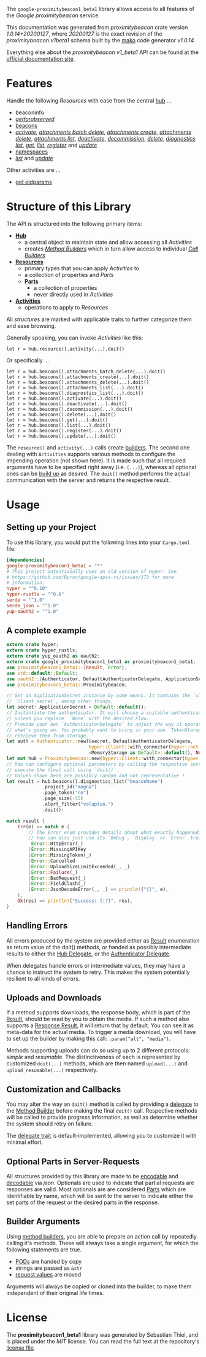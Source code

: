 <!---
DO NOT EDIT !
This file was generated automatically from 'src/mako/api/README.md.mako'
DO NOT EDIT !
-->
The `google-proximitybeacon1_beta1` library allows access to all features of the *Google proximitybeacon* service.

This documentation was generated from *proximitybeacon* crate version *1.0.14+20200127*, where *20200127* is the exact revision of the *proximitybeacon:v1beta1* schema built by the [mako](http://www.makotemplates.org/) code generator *v1.0.14*.

Everything else about the *proximitybeacon* *v1_beta1* API can be found at the
[official documentation site](https://developers.google.com/beacons/proximity/).
# Features

Handle the following *Resources* with ease from the central [hub](https://docs.rs/google-proximitybeacon1_beta1/1.0.14+20200127/google_proximitybeacon1_beta1/Proximitybeacon) ... 

* beaconinfo
 * [*getforobserved*](https://docs.rs/google-proximitybeacon1_beta1/1.0.14+20200127/google_proximitybeacon1_beta1/api::BeaconinfoGetforobservedCall)
* [beacons](https://docs.rs/google-proximitybeacon1_beta1/1.0.14+20200127/google_proximitybeacon1_beta1/api::Beacon)
 * [*activate*](https://docs.rs/google-proximitybeacon1_beta1/1.0.14+20200127/google_proximitybeacon1_beta1/api::BeaconActivateCall), [*attachments batch delete*](https://docs.rs/google-proximitybeacon1_beta1/1.0.14+20200127/google_proximitybeacon1_beta1/api::BeaconAttachmentBatchDeleteCall), [*attachments create*](https://docs.rs/google-proximitybeacon1_beta1/1.0.14+20200127/google_proximitybeacon1_beta1/api::BeaconAttachmentCreateCall), [*attachments delete*](https://docs.rs/google-proximitybeacon1_beta1/1.0.14+20200127/google_proximitybeacon1_beta1/api::BeaconAttachmentDeleteCall), [*attachments list*](https://docs.rs/google-proximitybeacon1_beta1/1.0.14+20200127/google_proximitybeacon1_beta1/api::BeaconAttachmentListCall), [*deactivate*](https://docs.rs/google-proximitybeacon1_beta1/1.0.14+20200127/google_proximitybeacon1_beta1/api::BeaconDeactivateCall), [*decommission*](https://docs.rs/google-proximitybeacon1_beta1/1.0.14+20200127/google_proximitybeacon1_beta1/api::BeaconDecommissionCall), [*delete*](https://docs.rs/google-proximitybeacon1_beta1/1.0.14+20200127/google_proximitybeacon1_beta1/api::BeaconDeleteCall), [*diagnostics list*](https://docs.rs/google-proximitybeacon1_beta1/1.0.14+20200127/google_proximitybeacon1_beta1/api::BeaconDiagnosticListCall), [*get*](https://docs.rs/google-proximitybeacon1_beta1/1.0.14+20200127/google_proximitybeacon1_beta1/api::BeaconGetCall), [*list*](https://docs.rs/google-proximitybeacon1_beta1/1.0.14+20200127/google_proximitybeacon1_beta1/api::BeaconListCall), [*register*](https://docs.rs/google-proximitybeacon1_beta1/1.0.14+20200127/google_proximitybeacon1_beta1/api::BeaconRegisterCall) and [*update*](https://docs.rs/google-proximitybeacon1_beta1/1.0.14+20200127/google_proximitybeacon1_beta1/api::BeaconUpdateCall)
* [namespaces](https://docs.rs/google-proximitybeacon1_beta1/1.0.14+20200127/google_proximitybeacon1_beta1/api::Namespace)
 * [*list*](https://docs.rs/google-proximitybeacon1_beta1/1.0.14+20200127/google_proximitybeacon1_beta1/api::NamespaceListCall) and [*update*](https://docs.rs/google-proximitybeacon1_beta1/1.0.14+20200127/google_proximitybeacon1_beta1/api::NamespaceUpdateCall)

Other activities are ...

* [get eidparams](https://docs.rs/google-proximitybeacon1_beta1/1.0.14+20200127/google_proximitybeacon1_beta1/api::MethodGetEidparamCall)



# Structure of this Library

The API is structured into the following primary items:

* **[Hub](https://docs.rs/google-proximitybeacon1_beta1/1.0.14+20200127/google_proximitybeacon1_beta1/Proximitybeacon)**
    * a central object to maintain state and allow accessing all *Activities*
    * creates [*Method Builders*](https://docs.rs/google-proximitybeacon1_beta1/1.0.14+20200127/google_proximitybeacon1_beta1/client::MethodsBuilder) which in turn
      allow access to individual [*Call Builders*](https://docs.rs/google-proximitybeacon1_beta1/1.0.14+20200127/google_proximitybeacon1_beta1/client::CallBuilder)
* **[Resources](https://docs.rs/google-proximitybeacon1_beta1/1.0.14+20200127/google_proximitybeacon1_beta1/client::Resource)**
    * primary types that you can apply *Activities* to
    * a collection of properties and *Parts*
    * **[Parts](https://docs.rs/google-proximitybeacon1_beta1/1.0.14+20200127/google_proximitybeacon1_beta1/client::Part)**
        * a collection of properties
        * never directly used in *Activities*
* **[Activities](https://docs.rs/google-proximitybeacon1_beta1/1.0.14+20200127/google_proximitybeacon1_beta1/client::CallBuilder)**
    * operations to apply to *Resources*

All *structures* are marked with applicable traits to further categorize them and ease browsing.

Generally speaking, you can invoke *Activities* like this:

```Rust,ignore
let r = hub.resource().activity(...).doit()
```

Or specifically ...

```ignore
let r = hub.beacons().attachments_batch_delete(...).doit()
let r = hub.beacons().attachments_create(...).doit()
let r = hub.beacons().attachments_delete(...).doit()
let r = hub.beacons().attachments_list(...).doit()
let r = hub.beacons().diagnostics_list(...).doit()
let r = hub.beacons().activate(...).doit()
let r = hub.beacons().deactivate(...).doit()
let r = hub.beacons().decommission(...).doit()
let r = hub.beacons().delete(...).doit()
let r = hub.beacons().get(...).doit()
let r = hub.beacons().list(...).doit()
let r = hub.beacons().register(...).doit()
let r = hub.beacons().update(...).doit()
```

The `resource()` and `activity(...)` calls create [builders][builder-pattern]. The second one dealing with `Activities` 
supports various methods to configure the impending operation (not shown here). It is made such that all required arguments have to be 
specified right away (i.e. `(...)`), whereas all optional ones can be [build up][builder-pattern] as desired.
The `doit()` method performs the actual communication with the server and returns the respective result.

# Usage

## Setting up your Project

To use this library, you would put the following lines into your `Cargo.toml` file:

```toml
[dependencies]
google-proximitybeacon1_beta1 = "*"
# This project intentionally uses an old version of Hyper. See
# https://github.com/Byron/google-apis-rs/issues/173 for more
# information.
hyper = "^0.10"
hyper-rustls = "^0.6"
serde = "^1.0"
serde_json = "^1.0"
yup-oauth2 = "^1.0"
```

## A complete example

```Rust
extern crate hyper;
extern crate hyper_rustls;
extern crate yup_oauth2 as oauth2;
extern crate google_proximitybeacon1_beta1 as proximitybeacon1_beta1;
use proximitybeacon1_beta1::{Result, Error};
use std::default::Default;
use oauth2::{Authenticator, DefaultAuthenticatorDelegate, ApplicationSecret, MemoryStorage};
use proximitybeacon1_beta1::Proximitybeacon;

// Get an ApplicationSecret instance by some means. It contains the `client_id` and 
// `client_secret`, among other things.
let secret: ApplicationSecret = Default::default();
// Instantiate the authenticator. It will choose a suitable authentication flow for you, 
// unless you replace  `None` with the desired Flow.
// Provide your own `AuthenticatorDelegate` to adjust the way it operates and get feedback about 
// what's going on. You probably want to bring in your own `TokenStorage` to persist tokens and
// retrieve them from storage.
let auth = Authenticator::new(&secret, DefaultAuthenticatorDelegate,
                              hyper::Client::with_connector(hyper::net::HttpsConnector::new(hyper_rustls::TlsClient::new())),
                              <MemoryStorage as Default>::default(), None);
let mut hub = Proximitybeacon::new(hyper::Client::with_connector(hyper::net::HttpsConnector::new(hyper_rustls::TlsClient::new())), auth);
// You can configure optional parameters by calling the respective setters at will, and
// execute the final call using `doit()`.
// Values shown here are possibly random and not representative !
let result = hub.beacons().diagnostics_list("beaconName")
             .project_id("magna")
             .page_token("no")
             .page_size(-55)
             .alert_filter("voluptua.")
             .doit();

match result {
    Err(e) => match e {
        // The Error enum provides details about what exactly happened.
        // You can also just use its `Debug`, `Display` or `Error` traits
         Error::HttpError(_)
        |Error::MissingAPIKey
        |Error::MissingToken(_)
        |Error::Cancelled
        |Error::UploadSizeLimitExceeded(_, _)
        |Error::Failure(_)
        |Error::BadRequest(_)
        |Error::FieldClash(_)
        |Error::JsonDecodeError(_, _) => println!("{}", e),
    },
    Ok(res) => println!("Success: {:?}", res),
}

```
## Handling Errors

All errors produced by the system are provided either as [Result](https://docs.rs/google-proximitybeacon1_beta1/1.0.14+20200127/google_proximitybeacon1_beta1/client::Result) enumeration as return value of
the doit() methods, or handed as possibly intermediate results to either the 
[Hub Delegate](https://docs.rs/google-proximitybeacon1_beta1/1.0.14+20200127/google_proximitybeacon1_beta1/client::Delegate), or the [Authenticator Delegate](https://docs.rs/yup-oauth2/*/yup_oauth2/trait.AuthenticatorDelegate.html).

When delegates handle errors or intermediate values, they may have a chance to instruct the system to retry. This 
makes the system potentially resilient to all kinds of errors.

## Uploads and Downloads
If a method supports downloads, the response body, which is part of the [Result](https://docs.rs/google-proximitybeacon1_beta1/1.0.14+20200127/google_proximitybeacon1_beta1/client::Result), should be
read by you to obtain the media.
If such a method also supports a [Response Result](https://docs.rs/google-proximitybeacon1_beta1/1.0.14+20200127/google_proximitybeacon1_beta1/client::ResponseResult), it will return that by default.
You can see it as meta-data for the actual media. To trigger a media download, you will have to set up the builder by making
this call: `.param("alt", "media")`.

Methods supporting uploads can do so using up to 2 different protocols: 
*simple* and *resumable*. The distinctiveness of each is represented by customized 
`doit(...)` methods, which are then named `upload(...)` and `upload_resumable(...)` respectively.

## Customization and Callbacks

You may alter the way an `doit()` method is called by providing a [delegate](https://docs.rs/google-proximitybeacon1_beta1/1.0.14+20200127/google_proximitybeacon1_beta1/client::Delegate) to the 
[Method Builder](https://docs.rs/google-proximitybeacon1_beta1/1.0.14+20200127/google_proximitybeacon1_beta1/client::CallBuilder) before making the final `doit()` call. 
Respective methods will be called to provide progress information, as well as determine whether the system should 
retry on failure.

The [delegate trait](https://docs.rs/google-proximitybeacon1_beta1/1.0.14+20200127/google_proximitybeacon1_beta1/client::Delegate) is default-implemented, allowing you to customize it with minimal effort.

## Optional Parts in Server-Requests

All structures provided by this library are made to be [encodable](https://docs.rs/google-proximitybeacon1_beta1/1.0.14+20200127/google_proximitybeacon1_beta1/client::RequestValue) and 
[decodable](https://docs.rs/google-proximitybeacon1_beta1/1.0.14+20200127/google_proximitybeacon1_beta1/client::ResponseResult) via *json*. Optionals are used to indicate that partial requests are responses 
are valid.
Most optionals are are considered [Parts](https://docs.rs/google-proximitybeacon1_beta1/1.0.14+20200127/google_proximitybeacon1_beta1/client::Part) which are identifiable by name, which will be sent to 
the server to indicate either the set parts of the request or the desired parts in the response.

## Builder Arguments

Using [method builders](https://docs.rs/google-proximitybeacon1_beta1/1.0.14+20200127/google_proximitybeacon1_beta1/client::CallBuilder), you are able to prepare an action call by repeatedly calling it's methods.
These will always take a single argument, for which the following statements are true.

* [PODs][wiki-pod] are handed by copy
* strings are passed as `&str`
* [request values](https://docs.rs/google-proximitybeacon1_beta1/1.0.14+20200127/google_proximitybeacon1_beta1/client::RequestValue) are moved

Arguments will always be copied or cloned into the builder, to make them independent of their original life times.

[wiki-pod]: http://en.wikipedia.org/wiki/Plain_old_data_structure
[builder-pattern]: http://en.wikipedia.org/wiki/Builder_pattern
[google-go-api]: https://github.com/google/google-api-go-client

# License
The **proximitybeacon1_beta1** library was generated by Sebastian Thiel, and is placed 
under the *MIT* license.
You can read the full text at the repository's [license file][repo-license].

[repo-license]: https://github.com/Byron/google-apis-rsblob/master/LICENSE.md

